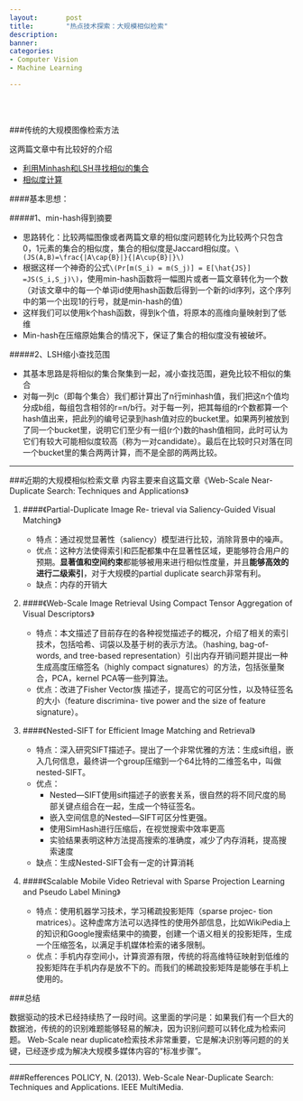 ```yaml
---
layout:       post
title:        "热点技术探索：大规模相似检索"
description: 
banner: 
categories: 
- Computer Vision
- Machine Learning

---
```


<br></br>

###传统的大规模图像检索方法

这两篇文章中有比较好的介绍

- [利用Minhash和LSH寻找相似的集合](http://www.cnblogs.com/bourneli/archive/2013/04/04/2999767.html)
- [相似度计算](http://blog.sina.com.cn/s/blog_6634c1410100w56x.html)

####基本思想：

#####1、min-hash得到摘要

- 思路转化：比较两幅图像或者两篇文章的相似度问题转化为比较两个只包含0，1元素的集合的相似度，集合的相似度是Jaccard相似度。`\(JS(A,B)=\frac{|A\cap{B}|}{|A\cup{B}|}\)`
- 根据这样一个神奇的公式`\(Pr[m(S_i) = m(S_j)] = E[\hat{JS}] =JS(S_i,S_j)\)`，使用min-hash函数将一幅图片或者一篇文章转化为一个数（对该文章中的每一个单词id使用hash函数后得到一个新的id序列，这个序列中的第一个出现1的行号，就是min-hash的值）
- 这样我们可以使用k个hash函数，得到k个值，将原本的高维向量映射到了低维
- Min-hash在压缩原始集合的情况下，保证了集合的相似度没有被破坏。

#####2、LSH缩小查找范围

- 其基本思路是将相似的集合聚集到一起，减小查找范围，避免比较不相似的集合
- 对每一列c（即每个集合）我们都计算出了n行minhash值，我们把这n个值均分成b组，每组包含相邻的r=n/b行。对于每一列，把其每组的r个数都算一个hash值出来，把此列的编号记录到hash值对应的bucket里。如果两列被放到了同一个bucket里，说明它们至少有一组(r个)数的hash值相同，此时可认为它们有较大可能相似度较高（称为一对candidate）。最后在比较时只对落在同一个bucket里的集合两两计算，而不是全部的两两比较。

---

###近期的大规模相似检索文章
内容主要来自这篇文章《Web-Scale Near-Duplicate Search: Techniques and Applications》

1. ####《Partial-Duplicate Image Re- trieval via Saliency-Guided Visual Matching》

	- 特点：通过视觉显著性（saliency）模型进行比较，消除背景中的噪声。
	- 优点：这种方法使得索引和匹配都集中在显著性区域，更能够符合用户的预期。**显著值和空间约束**都能够被用来进行相似性度量，并且**能够高效的进行二级索引**，对于大规模的partial duplicate search非常有利。
	- 缺点：内存的开销大

2. ####《Web-Scale Image Retrieval Using Compact Tensor Aggregation of Visual Descriptors》

	- 特点：本文描述了目前存在的各种视觉描述子的概况，介绍了相关的索引技术，包括哈希、词袋以及基于树的表示方法。（hashing, bag-of-words, and tree-based representation）引出内存开销问题并提出一种生成高度压缩签名（highly compact signatures）的方法，包括张量聚合，PCA，kernel PCA等一些列算法。
	- 优点：改进了Fisher Vector族 描述子，提高它的可区分性，以及特征签名的大小（feature discrimina- tive power and the size of feature signature）。

3. ####《Nested-SIFT for Efficient Image Matching and Retrieval》

	- 特点：深入研究SIFT描述子。提出了一个非常优雅的方法：生成sift组，嵌入几何信息，最终讲一个group压缩到一个64比特的二维签名中，叫做nested-SIFT。
	- 优点：
		- Nested—SIFT使用sift描述子的嵌套关系，很自然的将不同尺度的局部关键点组合在一起，生成一个特征签名。
		- 嵌入空间信息的Nested—SIFT可区分性更强。
		- 使用SimHash进行压缩后，在视觉搜索中效率更高
		- 实验结果表明这种方法提高搜索的准确度，减少了内存消耗，提高搜索速度
	- 缺点：生成Nested-SIFT会有一定的计算消耗

4. ####《Scalable Mobile Video Retrieval with Sparse Projection Learning and Pseudo Label Mining》

	- 特点：使用机器学习技术，学习稀疏投影矩阵（sparse projec- tion matrices）。这种虚席方法可以选择性的使用外部信息，比如WikiPedia上的知识和Google搜索结果中的摘要，创建一个语义相关的投影矩阵，生成一个压缩签名，以满足手机媒体检索的诸多限制。
	- 优点：手机内存空间小，计算资源有限，传统的将高维特征映射到低维的投影矩阵在手机内存是放不下的。而我们的稀疏投影矩阵是能够在手机上使用的。

###总结

数据驱动的技术已经持续热了一段时间。这里面的学问是：如果我们有一个巨大的数据池，传统的的识别难题能够轻易的解决，因为识别问题可以转化成为检索问题。
Web-Scale near duplicate检索技术非常重要，它是解决识别等问题的的关键，已经逐步成为解决大规模多媒体内容的“标准步骤”。

---

###Refferences
POLICY, N. (2013). Web-Scale Near-Duplicate Search: Techniques and Applications. IEEE MultiMedia.